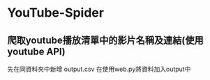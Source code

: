 # YouTube-Spider
爬取youtube播放清單中的影片名稱及連結(使用youtube API)
---
先在同資料夾中新增 output.csv
在使用web.py將資料加入output中
